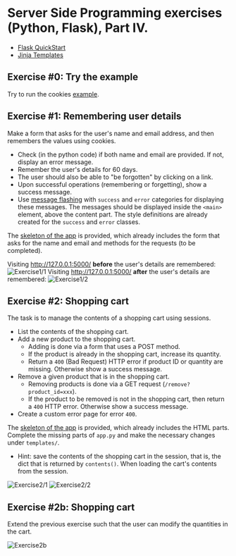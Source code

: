 # Server Side Programming exercises (Python, Flask), Part IV.

  * [Flask QuickStart](http://flask.pocoo.org/docs/0.12/quickstart/)
  * [Jinja Templates](http://jinja.pocoo.org/docs/2.9/templates/)


## Exercise #0: Try the example
Try to run the cookies [example](../../../examples/python/flask/6_cookies).

## Exercise #1: Remembering user details

Make a form that asks for the user's name and email address, and then remembers the values using cookies.

  * Check (in the python code) if both name and email are provided. If not, display an error message.  
  * Remember the user's details for 60 days.
  * The user should also be able to "be forgotten" by clicking on a link.
  * Upon successful operations (remembering or forgetting), show a success message.
  * Use [message flashing](http://flask.pocoo.org/docs/0.12/patterns/flashing/#message-flashing-pattern) with `success` and `error` categories for displaying these messages.  The messages should be displayed inside the `<main>` element, above the content part. The style definitions are already created for the `success` and `error` classes.

The [skeleton of the app](ex_1/) is provided, which already includes the form that asks for the name and email and methods for the requests (to be completed).

Visiting http://127.0.0.1:5000/ **before** the user's details are remembered:
![Exercise1/1](images/exercise1_1.png)
Visiting http://127.0.0.1:5000/ **after** the user's details are remembered:
![Exercise1/2](images/exercise1_2.png)


## Exercise #2: Shopping cart

The task is to manage the contents of a shopping cart using sessions.

  * List the contents of the shopping cart.
  * Add a new product to the shopping cart.
    - Adding is done via a form that uses a POST method.
    - If the product is already in the shopping cart, increase its quantity.
    - Return a `400` (Bad Request) HTTP error if product ID or quantity are missing. Otherwise show a success message.
  * Remove a given product that is in the shopping cart.
    - Removing products is done via a GET request (`/remove?product_id=xxx`).
    - If the product to be removed is not in the shopping cart, then return a `400` HTTP error. Otherwise show a success message.
  * Create a custom error page for error `400`.

The [skeleton of the app](ex_2/) is provided, which already includes the HTML parts.  Complete the missing parts of `app.py` and make the necessary changes under `templates/`.

  * Hint: save the contents of the shopping cart in the session, that is, the dict that is returned by `contents()`. When loading the cart's contents from the session.

![Exercise2/1](images/exercise2_1.png)
![Exercise2/2](images/exercise2_2.png)


## Exercise #2b: Shopping cart

Extend the previous exercise such that the user can modify the quantities in the cart.

![Exercise2b](images/exercise2b.png)
